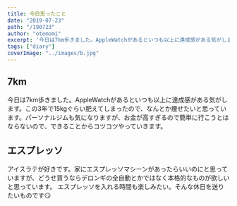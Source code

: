 ```yaml
---
title: 今日思ったこと
date: "2019-07-23"
path: "/190723"
author: "otemomi"
excerpt: '今日は7km歩きました。AppleWatchがあるといつも以上に達成感がある気がします。'
tags: ["diary"]
coverImage: "../images/b.jpg"
---
```


## 7km
今日は7km歩きました。AppleWatchがあるといつも以上に達成感がある気がします。この3年で15kgぐらい肥えてしまったので、なんとか痩せたいと思っています。パーソナルジムも気になりますが、お金が高すぎるので簡単に行こうとはならないので、できることからコツコツやっていきます。

## エスプレッソ
アイスラテが好きです。家にエスプレッソマシーンがあったらいいのにと思っていますが、どうせ買うならデロンギの全自動とかではなく本格的なものが欲しいと思っています。
エスプレッソを入れる時間も楽しみたい。そんな休日を送りたいものです😏